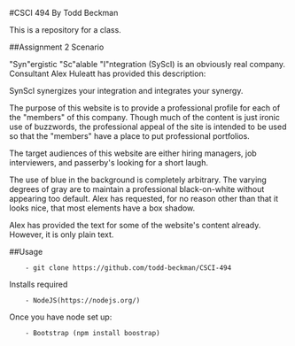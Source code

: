 #CSCI 494
By Todd Beckman

This is a repository for a class.

##Assignment 2 Scenario

"Syn"ergistic "Sc"alable "I"ntegration (SyScI) is an obviously real company. Consultant Alex Huleatt has provided this description:

SynScI synergizes your integration and integrates your synergy.

The purpose of this website is to provide a professional profile for each of the "members" of this company. Though much of the content is just ironic use of buzzwords, the professional appeal of the site is intended to be used so that the "members" have a place to put professional portfolios.

The target audiences of this website are either hiring managers, job interviewers, and passerby's looking for a short laugh.

The use of blue in the background is completely arbitrary. The varying degrees of gray are to maintain a professional black-on-white without appearing too default. Alex has requested, for no reason other than that it looks nice, that most elements have a box shadow.

Alex has provided the text for some of the website's content already. However, it is only plain text.

##Usage

        - git clone https://github.com/todd-beckman/CSCI-494

Installs required

        - NodeJS(https://nodejs.org/)

Once you have node set up:

        - Bootstrap (npm install boostrap)


